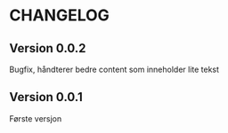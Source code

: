# CHANGELOG

## Version 0.0.2
Bugfix, håndterer bedre content som inneholder lite tekst

## Version 0.0.1
Første versjon
